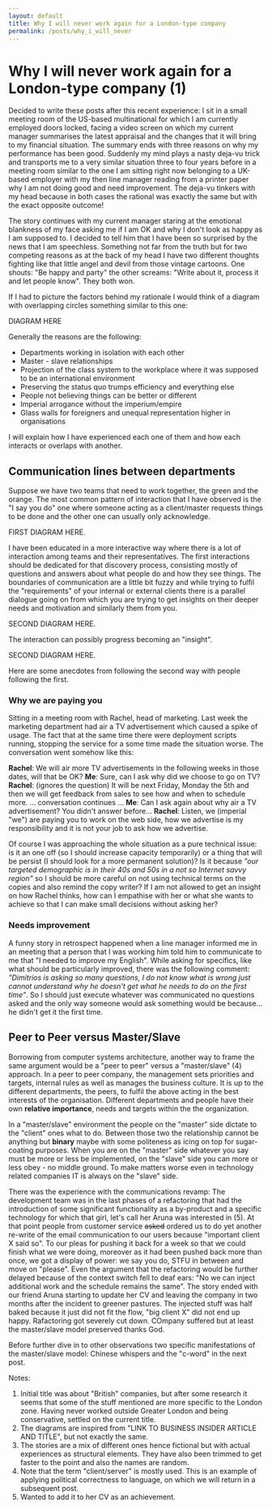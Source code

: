 ```yaml
---
layout: default
title: Why I will never work again for a London-type company
permalink: /posts/why_i_will_never
---
```


# Why I will never work again for a London-type company (1)

Decided to write these posts after this recent experience: I sit in a small meeting room of the US-based multinational for which I am currently employed doors locked, facing a video screen on which my current manager summarises the latest appraisal and the changes that it will bring to my financial situation. The summary ends with three reasons on why my performance has been good. Suddenly my mind plays a nasty deja-vu trick and transports me to a very similar situation three to four years before in a meeting room similar to the one I am sitting right now belonging to a UK-based employer with my then line manager reading from a printer paper why I am not doing good and need improvement. The deja-vu tinkers with my head because in both cases the rational was exactly the same but with the exact opposite outcome!

The story continues with my current manager staring at the emotional blankness
of my face asking me if I am OK and why I don't
look as happy as I am supposed to. I decided to tell him that I have been so surprised by the news that I am speechless. Something not far from the truth but for two competing reasons as at the back of my head I have two different thoughts fighting like that little angel and devil from those vintage cartoons. One shouts: "Be happy and party" the other screams: "Write about it, process it and let people know". They both won.

If I had to picture the factors behind my rationale I would think of a diagram with overlapping
circles something similar to this one:

DIAGRAM HERE

Generally the reasons are the following:

* Departments working in isolation with each other
* Master - slave relationships
* Projection of the class system to the workplace where it was supposed to be an international environment
* Preserving the status quo trumps efficiency and everything else
* People not believing things can be better or different
* Imperial arrogance without the imperium/empire
* Glass walls for foreigners and unequal representation higher in organisations

I will explain how I have experienced each one of them and how each interacts
or overlaps with another.

## Communication lines between departments

Suppose we have two teams that need to work together, the green and the orange. The most common pattern of interaction that I have observed is the "I say you do" one where someone acting as a client/master requests things to be done and the other one can usually only acknowledge.

FIRST DIAGRAM HERE.

I have been educated in a more interactive way where there is a lot of interaction among teams and their representatives. The first interactions should be dedicated for that discovery process, consisting mostly of questions and answers about what people do and how they see things. The boundaries of communication are a little bit fuzzy and while trying to fulfil the "requirements" of your internal or external clients there is a parallel dialogue going on from which you are trying to get insights on their deeper needs and motivation and similarly them from you.

SECOND DIAGRAM HERE.

The interaction can possibly progress becoming an "insight".

SECOND DIAGRAM HERE.

Here are some anecdotes from following the second way with people following the first.

### Why we are paying you

Sitting in a meeting room with Rachel, head of marketing. Last week the marketing department had air a TV advertisement which caused a spike of usage. The fact that at the same time there were deployment scripts running, stopping the service for a some time made the situation worse. The conversation went somehow like this:

**Rachel**: We will air more TV advertisements in the following weeks in those dates, will that be OK?
**Me**: Sure, can I ask why did we choose to go on TV?
**Rachel**: (ignores the question) It will be next Friday, Monday the 5th and then we will get feedback from sales to see how and when to schedule more.
... conversation continues ...
**Me**: Can I ask again about why air a TV advertisement? You didn't answer before...
**Rachel**: Listen, we (imperial "we") are paying you to work on the web side, how we advertise is my responsibility and it is not your job to ask how we advertise.

Of course I was approaching the whole situation as a pure technical issue: is it an one off (so I should increase capacity temporarily) or a thing that will be persist (I should look for a more permanent solution)? Is it because *"our targeted demographic is in their 40s and 50s in a not so Internet savvy region"* so I should be more careful on not using technical terms on the copies and also remind the copy writer? If I am not allowed to get an insight on how Rachel thinks, how can I empathise with her or what she wants to achieve so that I can make small decisions without asking her?

### Needs improvement

A funny story in retrospect happened when a line manager informed me in an meeting that a person that I was working him told him to communicate to me that "I needed to improve my English". While asking for specifics, like what should be particularly improved, there was the following comment: *"Dimitrios is asking so many questions, I do not know what is wrong just cannot understand why he doesn't get what he needs to do on the first time"*. So I should just execute whatever was communicated no questions asked and the only way someone would ask something would be because... he didn't get it the first time.

## Peer to Peer versus Master/Slave

Borrowing from computer systems architecture, another way to frame the same argument would be a "peer to peer" versus a "master/slave" (4) approach. In a peer to peer company, the management sets priorities and targets, internal rules as well as manages the business culture. It is up to the different departments, the peers, to fulfil the above acting in the best interests of the organisation. Different departments and people have their own **relative importance**, needs and targets within the the organization.

In a "master/slave" environment the people on the "master" side dictate to the "client" ones what to do. Between those two the relationship cannot be anything but **binary** maybe with some politeness as icing on top for sugar-coating purposes. When you are on the "master" side whatever you say must be more or less be implemented, on the "slave" side you can more or less obey - no middle ground. To make matters worse even in technology related companies IT is always on the "slave" side.

There was the experience with the communications revamp: The development team was in the last phases of a refactoring that had the introduction of some significant functionality as a by-product and a specific technology for which that girl, let's call her Aruna was interested in (5). At that point people from customer service ~~asked~~ ordered us to do yet another re-write of the email communication to our users because "important client X said so". To our pleas for pushing it back for a week so that we could finish what we were doing, moreover as it had been pushed back more than once, we got a display of power: we say you do, STFU in between and move on "please". Even the argument that the refactoring would be further delayed because of the context switch fell to deaf ears: "No we can inject additional work and the schedule remains the same". The story ended with our friend Aruna starting to update her CV and leaving the company in two months after the incident to greener pastures. The injected stuff was half baked because it just did not fit the flow, "big client X" did not end up happy. Rafactoring got severely cut down. COmpany suffered but at least the master/slave model preserved thanks God.

Before further dive in to other observations two specific manifestations of the master/slave model: Chinese whispers and the "c-word" in the next post.

Notes:

1. Initial title was about "British" companies, but after some research it seems that some of the stuff mentioned are more specific to the London zone. Having never worked outside Greater London and being conservative, settled on the current title.
2. The diagrams are inspired from "LINK TO BUSINESS INSIDER ARTICLE AND TITLE", but not exactly the same.
3. The stories are a mix of different ones hence fictional but with actual experiences as structural elements. They have also been trimmed to get faster to the point and also the names are random.
4. Note that the term "client/server" is mostly used. This is an example of applying political correctness to language, on which we will return in a subsequent post.
5. Wanted to add it to her CV as an achievement.
